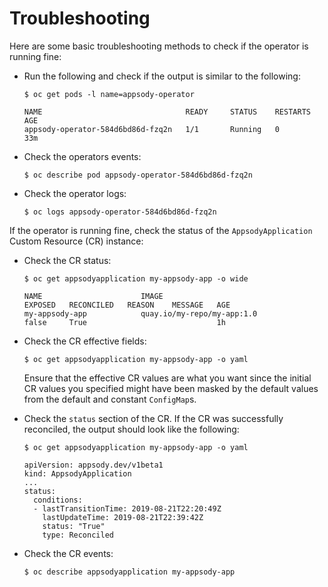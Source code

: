 # Troubleshooting

Here are some basic troubleshooting methods to check if the operator is running fine:

* Run the following and check if the output is similar to the following:

  ```console
  $ oc get pods -l name=appsody-operator

  NAME                                READY     STATUS    RESTARTS   AGE
  appsody-operator-584d6bd86d-fzq2n   1/1       Running   0          33m
  ```

* Check the operators events:

  ```console
  $ oc describe pod appsody-operator-584d6bd86d-fzq2n
  ```

* Check the operator logs:

  ```console
  $ oc logs appsody-operator-584d6bd86d-fzq2n
  ```

If the operator is running fine, check the status of the `AppsodyApplication` Custom Resource (CR) instance:

* Check the CR status:

  ```console
  $ oc get appsodyapplication my-appsody-app -o wide

  NAME                      IMAGE                                                     EXPOSED   RECONCILED   REASON    MESSAGE   AGE
  my-appsody-app            quay.io/my-repo/my-app:1.0                                false     True                             1h
  ```

* Check the CR effective fields:

  ```console
  $ oc get appsodyapplication my-appsody-app -o yaml
  ```

  Ensure that the effective CR values are what you want since the initial CR values you specified might have been masked by the default values from the default and constant `ConfigMap`s.

* Check the `status` section of the CR. If the CR was successfully reconciled, the output should look like the following:

  ```console
  $ oc get appsodyapplication my-appsody-app -o yaml

  apiVersion: appsody.dev/v1beta1
  kind: AppsodyApplication
  ...
  status:
    conditions:
    - lastTransitionTime: 2019-08-21T22:20:49Z
      lastUpdateTime: 2019-08-21T22:39:42Z
      status: "True"
      type: Reconciled
  ```

* Check the CR events:

  ```console
  $ oc describe appsodyapplication my-appsody-app
  ```